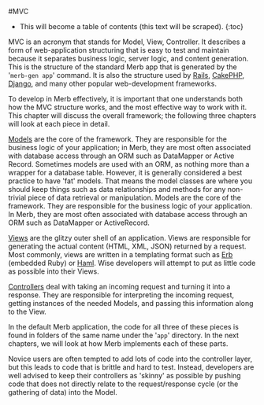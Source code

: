 #MVC

* This will become a table of contents (this text will be scraped).
{:toc}

MVC is an acronym that stands for Model, View, Controller.
It describes a form of web-application structuring
that is easy to test and maintain
because it separates business logic, server logic, and content generation.
This is the structure of the standard Merb app
that is generated by the '``merb-gen app``' command.
It is also the structure used by [Rails][], [CakePHP][], [Django][],
and many other popular web-development frameworks.

To develop in Merb effectively,
it is important that one understands both how the MVC structure works,
and the most effective way to work with it.
This chapter will discuss the overall framework;
the following three chapters will look at each piece in detail.

[Models][] are the core of the framework.
They are responsible for the business logic of your application;
in Merb, they are most often associated with database access
through an ORM such as DataMapper or Active Record.
Sometimes models are used with an ORM,
as nothing more than a wrapper for a database table.
However, it is generally considered a best practice to have 'fat' models.
That means the model classes are where you should keep things
such as data relationships and methods
for any non-trivial piece of data retrieval or manipulation.
Models are the core of the framework.
They are responsible for the business logic of your application.
In Merb, they are most often associated with database access
through an ORM such as DataMapper or ActiveRecord.

[Views][] are the glitzy outer shell of an application.
Views are responsible for generating the actual content (HTML, XML, JSON)
returned by a request.
Most commonly, views are written in a templating format
such as [Erb][] (embedded Ruby) or [Haml][].
Wise developers will attempt to put as little code as possible
into their Views.

[Controllers][] deal with taking an incoming request
and turning it into a response.
They are responsible for interpreting the incoming request,
getting instances of the needed Models,
and passing this information along to the View.

In the default Merb application,
the code for all three of these pieces is found
in folders of the same name under the '``app``' directory.
In the next chapters, we will look at how Merb implements each of these parts.

Novice users are often tempted to add lots of code into the controller layer,
but this leads to code that is brittle and hard to test.
Instead, developers are well advised
to keep their controllers as 'skinny' as possible
by pushing code that does not directly relate to the request/response cycle
(or the gathering of data) into the Model.


<!-- Links -->
[CakePHP]:              http://www.cakephp.org/
[Controllers]:          /getting-started/controllers
[Django]:               http://www.djangoproject.com/
[Erb]:                  http://en.wikipedia.org/wiki/ERuby
[Haml]:                 http://haml.hamptoncatlin.com/
[Models]:               /getting-started/models
[Rails]:                http://rubyonrails.org
[Views]:                /getting-started/views

